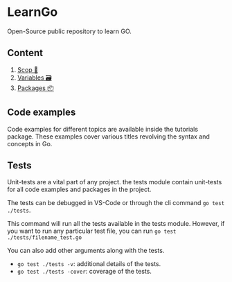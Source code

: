# LearnGo

Open-Source public repository to learn GO.

## Content

1. [Scop 🔭](docs/scope.md)
2. [Variables 🗃️](docs/variables.md)
3. [Packages 📦](docs/packages.md)

## Code examples

Code examples for different topics are available inside the tutorials package.
These examples cover various titles revolving the syntax and concepts in Go.

## Tests

Unit-tests are a vital part of any project. the tests module contain unit-tests for
all code examples and packages in the project.

The tests can be debugged in VS-Code or through the cli command `go test ./tests`.

This command will run all the tests available in the tests module.
However, if you want to run any particular test file, you can run `go test ./tests/filename_test.go`

You can also add other arguments along with the tests.

- `go test ./tests -v`: additional details of the tests.
- `go test ./tests -cover`: coverage of the tests.
